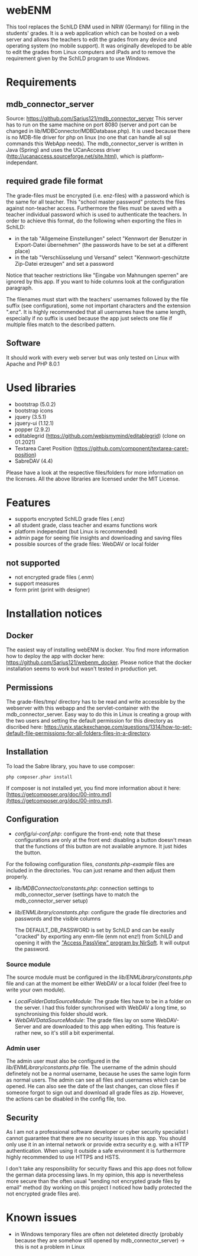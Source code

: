 # webENM
This tool replaces the SchILD ENM used in NRW (Germany) for filling in the students' grades. It is a web application which can be hosted on a web server and allows the teachers to edit the grades from any device and operating system (no mobile support). It was originally developed to be able to edit the grades from Linux computers and iPads and to remove the requirement given by the SchILD program to use Windows.

# Requirements
## mdb_connector_server
Source: https://github.com/Sarius121/mdb_connector_server
This server has to run on the same machine on port 8080 (server and port can be changed in lib/MDBConnector/MDBDatabase.php). 
It is used because there is no MDB-file driver for php on linux (no one that can handle all sql commands this WebApp needs). The mdb_connector_server is written in Java (Spring) and uses the UCanAccess driver (http://ucanaccess.sourceforge.net/site.html), which is platform-independant.

## required grade file format
The grade-files must be encrypted (i.e. enz-files) with a password which is the same for all teacher. This "school master password" protects the files against non-teacher access. Furthermore the files must be saved with a teacher individual password which is used to authenticate the teachers.
In order to achieve this format, do the following when exporting the files in SchILD:
- in the tab "Allgemeine Einstellungen" select "Kennwort der Benutzer in Export-Datei übernehmen" (the passwords have to be set at a different place)
- in the tab "Verschlüsselung und Versand" select "Kennwort-geschützte Zip-Datei erzeugen" and set a password

Notice that teacher restrictions like "Eingabe von Mahnungen sperren" are ignored by this app. If you want to hide columns look at the configuration paragraph.

The filenames must start with the teachers' usernames followed by the file suffix (see configuration), some not important characters and the extension ".enz". It is highly recommended that all usernames have the same length, especially if no suffix is used because the app just selects one file if multiple files match to the described pattern.

## Software
It should work with every web server but was only tested on Linux with Apache and PHP 8.0.1

# Used libraries
- bootstrap (5.0.2)
- bootstrap icons
- jquery (3.5.1)
- jquery-ui (1.12.1)
- popper (2.9.2)
- editablegrid (https://github.com/webismymind/editablegrid) (clone on 01.2021)
- Textarea Caret Position (https://github.com/component/textarea-caret-position)
- SabreDAV (4.4)

Please have a look at the respective files/folders for more information on the licenses. All the above libraries are licensed under the MIT License.

# Features
- supports encrypted SchILD grade files (.enz)
- all student grade, class teacher and exams functions work
- platform independant (but Linux is recommended)
- admin page for seeing file insights and downloading and saving files
- possible sources of the grade files: WebDAV or local folder

## not supported
- not encrypted grade files (.enm)
- support measures
- form print (print with designer)

# Installation notices

## Docker
The easiest way of installing webENM is docker. You find more information how to deploy the app with docker here: https://github.com/Sarius121/webenm_docker. Please notice that the docker installation seems to work but wasn't tested in production yet.

## Permissions
The grade-files/tmp/ directory has to be read and write accessible by the webserver with this webapp and the servlet-container with the mdb_connector_server. Easy way to do this in Linux is creating a group with the two users and setting the default permission for this directory as discribed here: https://unix.stackexchange.com/questions/1314/how-to-set-default-file-permissions-for-all-folders-files-in-a-directory.

## Installation
To load the Sabre library, you have to use composer:
```
php composer.phar install
```
If composer is not installed yet, you find more information about it here: [https://getcomposer.org/doc/00-intro.md](https://getcomposer.org/doc/00-intro.md).

## Configuration
- *config/ui-conf.php*: configure the front-end; note that these configurations are only at the front end: disabling a button doesn't mean that the functions of this button are not available anymore. It just hides the button.

For the following configuration files, *constants.php-example* files are included in the directories. You can just rename and then adjust them properly.

- *lib/MDBConnector/constants.php*: connection settings to mdb_connector_server (settings have to match the mdb_connector_server setup)
- *lib/ENMLibrary/constants.php*: configure the grade file directories and passwords and the visible columns

    The DEFAULT_DB_PASSWORD is set by SchILD and can be easily "cracked" by exporting any enm-file (enm not enz!) from SchILD and opening it with the ["Access PassView" program by NirSoft](http://www.nirsoft.net/utils/accesspv.html). It will output the password.

### Source module

The source module must be configured in the *lib/ENMLibrary/constants.php* file and can at the moment be either WebDAV or a local folder (feel free to write your own module).

- *LocalFolderDataSourceModule*: The grade files have to be in a folder on the server. I had this folder synchronised with WebDAV a long time, so synchronising this folder should work.
- *WebDAVDataSourceModule*: The grade files lay on some WebDAV-Server and are downloaded to this app when editing. This feature is rather new, so it's still a bit experimental.

### Admin user

The admin user must also be configured in the *lib/ENMLibrary/constants.php* file. The username of the admin should definetely not be a normal username, because he uses the same login form as normal users. The admin can see all files and usernames which can be opened. He can also see the date of the last changes, can close files if someone forgot to sign out and download all grade files as zip. However, the actions can be disabled in the config file, too.

## Security
As I am not a professional software developer or cyber security specialist I cannot guarantee that there are no security issues in this app. You should only use it in an internal network or provide extra security e.g. with a HTTP authentication. When using it outside a safe environment it is furthermore highly recommended to use HTTPS and HSTS.

I don't take any responsibility for security flaws and this app does not follow the german data processing laws. In my opinion, this app is nevertheless more secure than the often usual "sending not encrypted grade files by email" method (by working on this project I noticed how badly protected the not encrypted grade files are).

# Known issues
- in Windows temporary files are often not deleteted directly (probably because they are somehow still opened by mdb_connector_server) -> this is not a problem in Linux